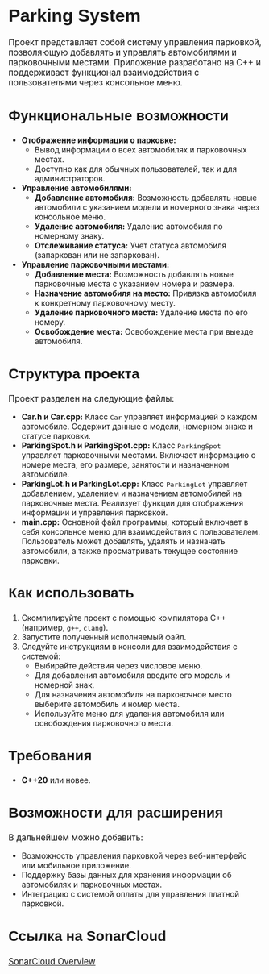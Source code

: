 <h1 style="font-family: 'Academy Engraved LET', sans-serif; font-size: 2.5em; font-weight: bold;">Parking System</h1>

<p style="font-size: 1.2em;">Проект представляет собой систему управления парковкой, позволяющую добавлять и управлять автомобилями и парковочными местами. Приложение разработано на C++ и поддерживает функционал взаимодействия с пользователями через консольное меню.</p>

<h2 style="font-family: 'Academy Engraved LET', sans-serif; font-size: 2em; font-weight: bold;">Функциональные возможности</h2>

<ul style="font-size: 1.1em;">
  <li><strong>Отображение информации о парковке:</strong>
    <ul>
      <li>Вывод информации о всех автомобилях и парковочных местах.</li>
      <li>Доступно как для обычных пользователей, так и для администраторов.</li>
    </ul>
  </li>
  <li><strong>Управление автомобилями:</strong>
    <ul>
      <li><strong>Добавление автомобиля:</strong> Возможность добавлять новые автомобили с указанием модели и номерного знака через консольное меню.</li>
      <li><strong>Удаление автомобиля:</strong> Удаление автомобиля по номерному знаку.</li>
      <li><strong>Отслеживание статуса:</strong> Учет статуса автомобиля (запаркован или не запаркован).</li>
    </ul>
  </li>
  <li><strong>Управление парковочными местами:</strong>
    <ul>
      <li><strong>Добавление места:</strong> Возможность добавлять новые парковочные места с указанием номера и размера.</li>
      <li><strong>Назначение автомобиля на место:</strong> Привязка автомобиля к конкретному парковочному месту.</li>
      <li><strong>Удаление парковочного места:</strong> Удаление места по его номеру.</li>
      <li><strong>Освобождение места:</strong> Освобождение места при выезде автомобиля.</li>
    </ul>
  </li>
</ul>

<h2 style="font-family: 'Academy Engraved LET', sans-serif; font-size: 2em; font-weight: bold;">Структура проекта</h2>

<p style="font-size: 1.2em;">Проект разделен на следующие файлы:</p>

<ul style="font-size: 1.1em;">
  <li><strong>Car.h и Car.cpp:</strong> Класс <code>Car</code> управляет информацией о каждом автомобиле. Содержит данные о модели, номерном знаке и статусе парковки.</li>
  <li><strong>ParkingSpot.h и ParkingSpot.cpp:</strong> Класс <code>ParkingSpot</code> управляет парковочными местами. Включает информацию о номере места, его размере, занятости и назначенном автомобиле.</li>
  <li><strong>ParkingLot.h и ParkingLot.cpp:</strong> Класс <code>ParkingLot</code> управляет добавлением, удалением и назначением автомобилей на парковочные места. Реализует функции для отображения информации и управления парковкой.</li>
  <li><strong>main.cpp:</strong> Основной файл программы, который включает в себя консольное меню для взаимодействия с пользователем. Пользователь может добавлять, удалять и назначать автомобили, а также просматривать текущее состояние парковки.</li>
</ul>

<h2 style="font-family: 'Academy Engraved LET', sans-serif; font-size: 2em; font-weight: bold;">Как использовать</h2>

<ol style="font-size: 1.1em;">
  <li>Скомпилируйте проект с помощью компилятора C++ (например, <code>g++</code>, <code>clang</code>).</li>
  <li>Запустите полученный исполняемый файл.</li>
  <li>Следуйте инструкциям в консоли для взаимодействия с системой:
    <ul>
      <li>Выбирайте действия через числовое меню.</li>
      <li>Для добавления автомобиля введите его модель и номерной знак.</li>
      <li>Для назначения автомобиля на парковочное место выберите автомобиль и номер места.</li>
      <li>Используйте меню для удаления автомобиля или освобождения парковочного места.</li>
    </ul>
  </li>
</ol>

<h2 style="font-family: 'Academy Engraved LET', sans-serif; font-size: 2em; font-weight: bold;">Требования</h2>

<ul style="font-size: 1.1em;">
  <li><strong>C++20</strong> или новее.</li>
</ul>

<h2 style="font-family: 'Academy Engraved LET', sans-serif; font-size: 2em; font-weight: bold;">Возможности для расширения</h2>

<p style="font-size: 1.2em;">В дальнейшем можно добавить:</p>

<ul style="font-size: 1.1em;">
  <li>Возможность управления парковкой через веб-интерфейс или мобильное приложение.</li>
  <li>Поддержку базы данных для хранения информации об автомобилях и парковочных местах.</li>
  <li>Интеграцию с системой оплаты для управления платной парковкой.</li>
</ul>

<h2 style="font-family: 'Academy Engraved LET', sans-serif; font-size: 2em; font-weight: bold;">Ссылка на SonarCloud</h2>

<p style="font-size: 1.2em;"><a href="[https://sonarcloud.io/project/overview?id=kamat0shi_yaskevich_PonLHL](https://sonarcloud.io/project/overview?id=PinkLotus289_autoparking)">SonarCloud Overview</a></p>
